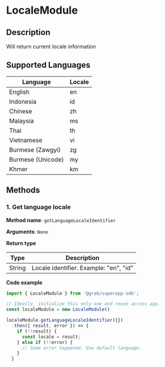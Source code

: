 # LocaleModule

## Description

Will return current locale information

## Supported Languages

| Language          | Locale |
| ----------------- | ------ |
| English           | en     |
| Indonesia         | id     |
| Chinese           | zh     |
| Malaysia          | ms     |
| Thai              | th     |
| Vietnamese        | vi     |
| Burmese (Zawgyi)  | zg     |
| Burmese (Unicode) | my     |
| Khmer             | km     |


## Methods

### 1. Get language locale

**Method name**: `getLanguageLocaleIdentifier`

**Arguments**: `None`

**Return type**

| Type   | Description                            |
| ------ | -------------------------------------- |
| String | Locale identifier. Example: "en", "id" |

**Code example**

```javascript
import { LocaleModule } from '@grab/superapp-sdk';

// Ideally, initialize this only one and reuse across app.
const localeModule = new LocaleModule()

localeModule.getLanguageLocaleIdentifier({})
  .then({ result, error }) => {
    if (!!result) {
      const locale = result;
    } else if (!!error) {
      // Some error happened. Use default language.
    }
  }
```


